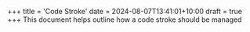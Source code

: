 +++
title = 'Code Stroke'
date = 2024-08-07T13:41:01+10:00
draft = true
+++
This document helps outline how a code stroke should be managed